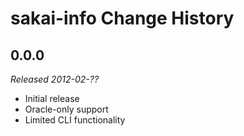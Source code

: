 sakai-info Change History
=========================

0.0.0
-----

*Released 2012-02-??*

* Initial release
* Oracle-only support
* Limited CLI functionality

